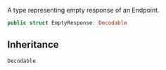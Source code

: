 
A type representing empty response of an Endpoint.

``` swift
public struct EmptyResponse: Decodable 
```

## Inheritance

`Decodable`
